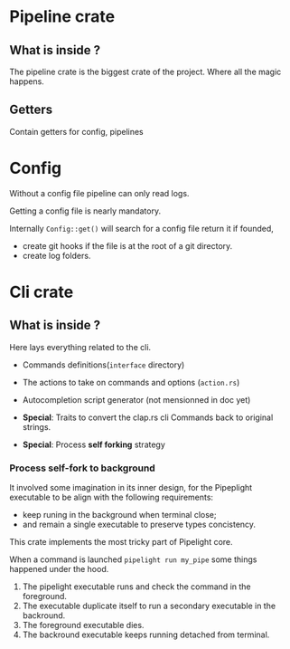# Pipeline crate

## What is inside ?

The pipeline crate is the biggest crate of the project.
Where all the magic happens.

## Getters

Contain getters for config, pipelines

# Config

Without a config file pipeline can only read logs.

Getting a config file is nearly mandatory.

Internally `Config::get()` will search for a config file
return it if founded,

- create git hooks if the file is at the root of a git directory.
- create log folders.

# Cli crate

## What is inside ?

Here lays everything related to the cli.

- Commands definitions(`interface` directory)
- The actions to take on commands and options (`action.rs`)

- Autocompletion script generator (not mensionned in doc yet)

- **Special**:
  Traits to convert the clap.rs cli Commands back to original strings.

- **Special**:
  Process **self forking** strategy

### Process self-fork to background

It involved some imagination in its inner design,
for the Pipeplight executable to be align with the following requirements:

- keep runing in the background when terminal close;
- and remain a single executable to preserve types concistency.

This crate implements the most tricky part of Pipelight core.

When a command is launched `pipelight run my_pipe`
some things happened under the hood.

1. The pipelight executable runs and check the command in the foreground.
2. The executable duplicate itself to run a secondary executable in the backround.
3. The foreground executable dies.
4. The backround executable keeps running detached from terminal.
